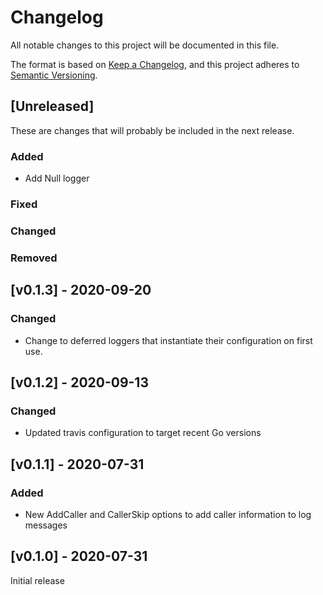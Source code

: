 # Changelog
All notable changes to this project will be documented in this file.

The format is based on [Keep a Changelog](https://keepachangelog.com/en/1.0.0/),
and this project adheres to [Semantic Versioning](https://semver.org/spec/v2.0.0.html).

## [Unreleased]

These are changes that will probably be included in the next release.

### Added
 * Add Null logger

### Fixed

### Changed
 
### Removed

## [v0.1.3] - 2020-09-20

### Changed 
 * Change to deferred loggers that instantiate their configuration on first use.

## [v0.1.2] - 2020-09-13

### Changed 
 * Updated travis configuration to target recent Go versions

## [v0.1.1] - 2020-07-31

### Added
 * New AddCaller and CallerSkip options to add caller information to log messages

## [v0.1.0] - 2020-07-31

Initial release
